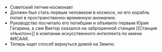 * Советский летчик-космонавт 
* Должен был стать первым человеком в космосе, но его корабль попал в пространственно-временную аномалию. 
* Руководство посчитало его погибшим и объявило первым Юрия Гагарина, а сам Виктор оказался на заброшенной станции [[Станция «Ньютон»]] в компании искусственного интеллекта по имени #ИСААК. 
* Теперь ищет способ вернуться домой на Землю.